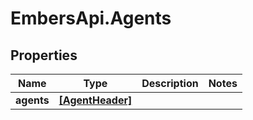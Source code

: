 # EmbersApi.Agents

## Properties
Name | Type | Description | Notes
------------ | ------------- | ------------- | -------------
**agents** | [**[AgentHeader]**](AgentHeader.md) |  | 
